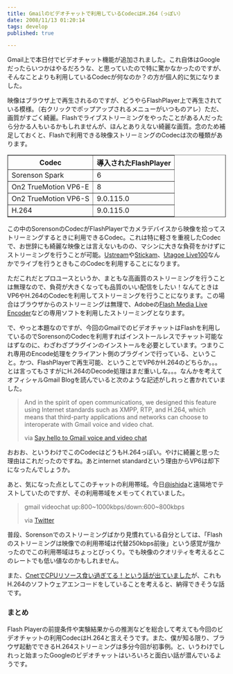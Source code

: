 ```yaml
---
title: Gmailのビデオチャットで利用しているCodecはH.264（っぽい）
date: 2008/11/13 01:20:14
tags: develop
published: true

---
```


<p>Gmail上で本日付でビデオチャット機能が追加されました。これ自体はGoogleだったらいつかはやるだろうな、と思っていたので特に驚かなかったのですが、そんなことよりも利用しているCodecが何なのか？の方が個人的に気になりました。</p>

<p>映像はブラウザ上で再生されるのですが、どうやらFlashPlayer上で再生されている模様。（右クリックでポップアップされるメニューがいつものアレ）ただ、画質がすごく綺麗。Flashでライブストリーミングをやったことがある人だったら分かる人もいるかもしれませんが、ほんとありえない綺麗な画質。念のため補足しておくと、Flashで利用できる映像ストリーミングのCodecは次の種類があります。</p>

<p>
<table border="1">
<thead>
<tr>
<th>Codec</td>
<th>導入されたFlashPlayer</td>
</tr>
</thead>

<tbody>
<tr>
<td>Sorenson Spark </td>
<td>6</td>
</tr>

<tr>
<td>On2 TrueMotion VP6-E</td>
<td>8</td>
</tr>

<tr>
<td>On2 TrueMotion VP6-S</td>
<td>9.0.115.0</td>
</tr>

<tr>
<td>H.264</td>
<td>9.0.115.0</td>
</tr>
</tbody>
</table>
</p>

<p>この中のSorensonのCodecがFlashPlayerでカメラデバイスから映像を拾ってストリーミングするときに利用できるCodec。これは特に軽さを重視したCodecで、お世辞にも綺麗な映像とは言えないものの、マシンに大きな負荷をかけずにストリーミングを行うことが可能。<a href="http://ustream.tv/">Ustream</a>や<a href="http://www.stickam.jp/">Stickam</a>、<a href="http://live.utagoe.com/">Utagoe Live100</a>なんかでライブを行うときもこのCodecを利用することになります。</p>

<p>ただこれだとプロユースというか、まともな高画質のストリーミングを行うことは無理なので、負荷が大きくなっても品質のいい配信をしたい！なんてときはVP6やH.264のCodecを利用してストリーミングを行うことになります。この場合はブラウザからのストリーミングは無理で、Adobeの<a href="http://www.adobe.com/jp/products/flashmediaserver/flashmediaencoder/">Flash Media Live Encoder</a>などの専用ソフトを利用したストリーミングとなります。<p>

<p>で、やっと本題なのですが、今回のGmailでのビデオチャットはFlashを利用しているのでSorensonのCodecを利用すればインストールレスでチャット可能なはずなのに、わざわざプラグインのインストールを必要としています。つまりこれ専用のEncode処理をクライアント側のプラグインで行っている、ということ。かつ、FlashPlayerで再生可能、ということでVP6かH.264のどちらか。。。とは言ってもさすがにH.264のDecode処理はまだ重いしな。。。なんかを考えてオフィシャルGmail Blogを読んでいると次のような記述がしれっと書かれていました。</p>

<blockquote>
<p>
And in the spirit of open communications, we designed this feature using Internet standards such as XMPP, RTP, and H.264, which means that third-party applications and networks can choose to interoperate with Gmail voice and video chat.</p>

<p>
via <a href="http://gmailblog.blogspot.com/2008/11/say-hello-to-gmail-voice-and-video-chat.html">Say hello to Gmail voice and video chat</a></p>
</blockquote>

<p>おおお、というわけでこのCodecはどうもH.264っぽい。やけに綺麗と思った理由はこれだったのですね。あとinternet standardという理由からVP6は却下になったんでしょうか。</p>

<p>あと、気になった点としてこのチャットの利用帯域。今日<a href="http://twitter.com/ishida">@ishida</a>と遠隔地でテストしていたのですが、その利用帯域をメモってくれていました。</p>

<blockquote>
<p>gmail videochat up:800~1000kbps/down:600~800kbps</p>

<p>via <a href="http://twitter.com/ishida/status/1001748154">Twitter</a></p>
</blockquote>

<p>普段、Sorensonでのストリーミングばかり見慣れている自分としては、「Flashのストリーミングは映像での利用帯域は代替250kbps前後」という感覚が強かったのでこの利用帯域はちょっとびっくり。でも映像のクオリティを考えるとこのレートでも低い値なのかもしれません。</p>

<p>また、<a href="http://japan.cnet.com/news/media/story/0,2000056023,20383475,00.htm">CnetでCPUリソース食い過ぎてる！という話が出ていました</a>が、これもH.264のソフトウェアエンコードをしていることを考えると、納得できそうな話です。</p>

<h3>まとめ</h3>
<p>Flash Playerの前提条件や実験結果からの推測などを総合して考えても今回のビデオチャットの利用CodecはH.264と言えそうです。また、僕が知る限り、ブラウザ起動でできるH.264ストリーミングは多分今回が初事例。と、いうわけでしれっと始まったGoogleのビデオチャットはいろいろと面白い話が潜んでいるようです。</p>


